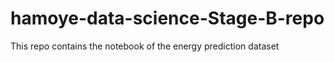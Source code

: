 # hamoye-data-science-Stage-B-repo
This repo contains the notebook of the energy prediction dataset 
